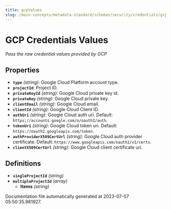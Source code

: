 ```yaml
---
title: gcpValues
slug: /main-concepts/metadata-standard/schemas/security/credentials/gcpvalues
---
```


# GCP Credentials Values

*Pass the raw credential values provided by GCP*

## Properties

- **`type`** *(string)*: Google Cloud Platform account type.
- **`projectId`**: Project ID.
- **`privateKeyId`** *(string)*: Google Cloud private key id.
- **`privateKey`** *(string)*: Google Cloud private key.
- **`clientEmail`** *(string)*: Google Cloud email.
- **`clientId`** *(string)*: Google Cloud Client ID.
- **`authUri`** *(string)*: Google Cloud auth uri. Default: `https://accounts.google.com/o/oauth2/auth`.
- **`tokenUri`** *(string)*: Google Cloud token uri. Default: `https://oauth2.googleapis.com/token`.
- **`authProviderX509CertUrl`** *(string)*: Google Cloud auth provider certificate. Default: `https://www.googleapis.com/oauth2/v1/certs`.
- **`clientX509CertUrl`** *(string)*: Google Cloud client certificate uri.
## Definitions

- **`singleProjectId`** *(string)*
- **`multipleProjectId`** *(array)*
  - **Items** *(string)*


Documentation file automatically generated at 2023-07-07 05:50:35.981927.
